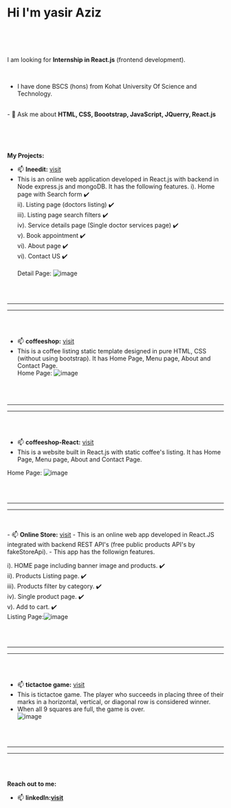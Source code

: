 <h1>Hi I'm yasir Aziz</h1>

<br /><br /><br />


I am looking for <b>Internship in React.js</b> (frontend development).</b>

<br />


- I have done BSCS (hons) from Kohat University Of Science and Technology.

<br />
- 💬 Ask me about <b>HTML, CSS, Boootstrap, JavaScript, JQuerry, React.js </b>

<br /><br /><br />


<b> My Projects:</b>
<br />
- 📫 <b>Ineedit:</b> <a href='https://ineedit-react.vercel.app/'>visit</a>
- This is an online web application developed in React.js with backend in Node express.js and mongoDB. It has the following features.
i).   Home page with Search form :heavy_check_mark:<br />
ii).  Listing page (doctors listing) :heavy_check_mark:<br />
iii). Listing page search filters :heavy_check_mark:<br />
iv).  Service details page (Single doctor services page) :heavy_check_mark:<br />
v).   Book appointment :heavy_check_mark:<br />
vi).  About page :heavy_check_mark:<br />
vi).  Contact US :heavy_check_mark:<br /><br />
Detail Page: ![image](https://user-images.githubusercontent.com/112818000/203069771-24fd1bb8-dc25-4325-befe-c510bc866954.png)


<br /><br />
<hr /><hr />
<br /><br />

- 📫 <b>coffeeshop:</b> <a href='https://github.com/yasirazizpk/coffeeshop'>visit</a><br/>
- This is a coffee listing static template designed in pure HTML, CSS (without using bootstrap). It has Home Page, Menu page, About and Contact Page.<br/>
Home Page: ![image](https://user-images.githubusercontent.com/112818000/202649178-a33a321f-baf1-4ad5-b821-1bb16373811b.png)
<br /><br />
<br /><br />
<hr /><hr />
<br /><br />

- 📫 <b>coffeeshop-React:</b> <a href='https://coffeeshop-react.vercel.app/'>visit</a>
- This is a website built in React.js with static coffee's listing. It has Home Page, Menu page, About and Contact Page.

Home Page: ![image](https://user-images.githubusercontent.com/112818000/202650640-cc68a6aa-3bf8-4937-b221-eed96cca1fb3.png)

<br /><br />
<hr /><hr />
<br /><br />
- 📫 <b>Online Store:</b> <a href='https://fakestoreapi-pi.vercel.app/'>visit</a>
- This is an online web app developed in React.JS integrated with backend REST API's (free public products API's by fakeStoreApi).
- This app has the followign features.

i).   HOME page including banner image and products. :heavy_check_mark:<br/>
ii).  Products Listing page. :heavy_check_mark:<br/>
iii). Products filter by category. :heavy_check_mark:<br/>
iv).  Single product page. :heavy_check_mark:<br/>
v).   Add to cart. :heavy_check_mark:<br/>
Listing Page:![image](https://user-images.githubusercontent.com/112818000/202677068-c2adb11f-8a64-4ff8-9d25-aee6a78e523a.png)


<br /><br />
<hr /><hr />
<br /><br />

- 📫 <b>tictactoe game:</b> <a href='https://tictactoe-game-psi.vercel.app/'>visit</a>
- This is tictactoe game. The player who succeeds in placing three of their marks in a horizontal, vertical, or diagonal row is considered winner.
- When all 9 squares are full, the game is over.<br/>
![image](https://user-images.githubusercontent.com/112818000/202652685-4bfb0d50-e481-40c8-8ddb-3ca2ff7436ba.png)

<br /><br />
<hr /><hr />
<br /><br />


<b>Reach out to me: </b>
- 📫 <b>linkedIn:<a href='https://www.linkedin.com/in/yasir-aziz-b5339724a'>visit</a></b>

